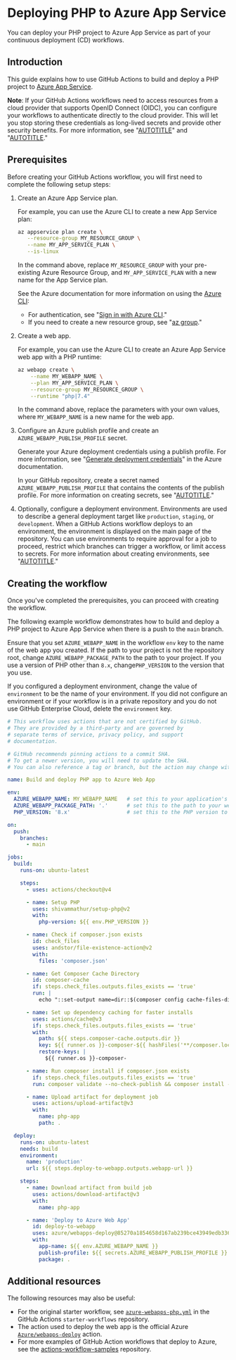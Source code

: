 # Deploying PHP to Azure App Service

You can deploy your PHP project to Azure App Service as part of your continuous deployment (CD) workflows.

## Introduction

This guide explains how to use GitHub Actions to build and deploy a PHP project to [Azure App Service](https://azure.microsoft.com/services/app-service/).

<div class="ghd-spotlight ghd-spotlight-note border rounded-1 my-3 p-3 f5 color-border-accent-emphasis color-bg-accent">

**Note**: 
If your GitHub Actions workflows need to access resources from a cloud provider that supports OpenID Connect (OIDC), you can configure your workflows to authenticate directly to the cloud provider. This will let you stop storing these credentials as long-lived secrets and provide other security benefits. For more information, see "[AUTOTITLE](/actions/deployment/security-hardening-your-deployments/about-security-hardening-with-openid-connect)" and "[AUTOTITLE](/actions/deployment/security-hardening-your-deployments/configuring-openid-connect-in-azure)."

</div>

## Prerequisites

Before creating your GitHub Actions workflow, you will first need to complete the following setup steps:

1. Create an Azure App Service plan.

   For example, you can use the Azure CLI to create a new App Service plan:

   ```bash copy
   az appservice plan create \
      --resource-group MY_RESOURCE_GROUP \
      --name MY_APP_SERVICE_PLAN \
      --is-linux
   ```

   In the command above, replace `MY_RESOURCE_GROUP` with your pre-existing Azure Resource Group, and `MY_APP_SERVICE_PLAN` with a new name for the App Service plan.

   See the Azure documentation for more information on using the [Azure CLI](https://docs.microsoft.com/cli/azure/):

   - For authentication, see "[Sign in with Azure CLI](https://docs.microsoft.com/cli/azure/authenticate-azure-cli)."
   - If you need to create a new resource group, see "[az group](https://docs.microsoft.com/cli/azure/group?view=azure-cli-latest#az_group_create)."

1. Create a web app.

   For example, you can use the Azure CLI to create an Azure App Service web app with a PHP runtime:

   ```bash copy
   az webapp create \
       --name MY_WEBAPP_NAME \
       --plan MY_APP_SERVICE_PLAN \
       --resource-group MY_RESOURCE_GROUP \
       --runtime "php|7.4"
   ```

   In the command above, replace the parameters with your own values, where `MY_WEBAPP_NAME` is a new name for the web app.

1. Configure an Azure publish profile and create an `AZURE_WEBAPP_PUBLISH_PROFILE` secret.

   Generate your Azure deployment credentials using a publish profile. For more information, see "[Generate deployment credentials](https://docs.microsoft.com/azure/app-service/deploy-github-actions?tabs=applevel#generate-deployment-credentials)" in the Azure documentation.

   In your GitHub repository, create a secret named `AZURE_WEBAPP_PUBLISH_PROFILE` that contains the contents of the publish profile. For more information on creating secrets, see "[AUTOTITLE](/actions/security-guides/using-secrets-in-github-actions#creating-secrets-for-a-repository)."

1. Optionally, configure a deployment environment. Environments are used to describe a general deployment target like `production`, `staging`, or `development`. When a GitHub Actions workflow deploys to an environment, the environment is displayed on the main page of the repository. You can use environments to require approval for a job to proceed, restrict which branches can trigger a workflow, or limit access to secrets. For more information about creating environments, see "[AUTOTITLE](/actions/deployment/targeting-different-environments/using-environments-for-deployment)."

## Creating the workflow

Once you've completed the prerequisites, you can proceed with creating the workflow.

The following example workflow demonstrates how to build and deploy a PHP project to Azure App Service when there is a push to the `main` branch.

Ensure that you set `AZURE_WEBAPP_NAME` in the workflow `env` key to the name of the web app you created. If the path to your project is not the repository root, change `AZURE_WEBAPP_PACKAGE_PATH` to the path to your project. If you use a version of PHP other than `8.x`, change`PHP_VERSION` to the version that you use.

If you configured a deployment environment, change the value of `environment` to be the name of your environment. If you did not configure an environment or if your workflow is in a private repository and you do not use GitHub Enterprise Cloud, delete the `environment` key.

```yaml copy
# This workflow uses actions that are not certified by GitHub.
# They are provided by a third-party and are governed by
# separate terms of service, privacy policy, and support
# documentation.

# GitHub recommends pinning actions to a commit SHA.
# To get a newer version, you will need to update the SHA.
# You can also reference a tag or branch, but the action may change without warning.

name: Build and deploy PHP app to Azure Web App

env:
  AZURE_WEBAPP_NAME: MY_WEBAPP_NAME   # set this to your application's name
  AZURE_WEBAPP_PACKAGE_PATH: '.'      # set this to the path to your web app project, defaults to the repository root
  PHP_VERSION: '8.x'                  # set this to the PHP version to use

on:
  push:
    branches:
      - main

jobs:
  build:
    runs-on: ubuntu-latest

    steps:
      - uses: actions/checkout@v4

      - name: Setup PHP
        uses: shivammathur/setup-php@v2
        with:
          php-version: ${{ env.PHP_VERSION }}

      - name: Check if composer.json exists
        id: check_files
        uses: andstor/file-existence-action@v2
        with:
          files: 'composer.json'

      - name: Get Composer Cache Directory
        id: composer-cache
        if: steps.check_files.outputs.files_exists == 'true'
        run: |
          echo "::set-output name=dir::$(composer config cache-files-dir)"

      - name: Set up dependency caching for faster installs
        uses: actions/cache@v3
        if: steps.check_files.outputs.files_exists == 'true'
        with:
          path: ${{ steps.composer-cache.outputs.dir }}
          key: ${{ runner.os }}-composer-${{ hashFiles('**/composer.lock') }}
          restore-keys: |
            ${{ runner.os }}-composer-

      - name: Run composer install if composer.json exists
        if: steps.check_files.outputs.files_exists == 'true'
        run: composer validate --no-check-publish && composer install --prefer-dist --no-progress

      - name: Upload artifact for deployment job
        uses: actions/upload-artifact@v3
        with:
          name: php-app
          path: .

  deploy:
    runs-on: ubuntu-latest
    needs: build
    environment:
      name: 'production'
      url: ${{ steps.deploy-to-webapp.outputs.webapp-url }}

    steps:
      - name: Download artifact from build job
        uses: actions/download-artifact@v3
        with:
          name: php-app

      - name: 'Deploy to Azure Web App'
        id: deploy-to-webapp
        uses: azure/webapps-deploy@85270a1854658d167ab239bce43949edb336fa7c
        with:
          app-name: ${{ env.AZURE_WEBAPP_NAME }}
          publish-profile: ${{ secrets.AZURE_WEBAPP_PUBLISH_PROFILE }}
          package: .
```

## Additional resources

The following resources may also be useful:

- For the original starter workflow, see [`azure-webapps-php.yml`](https://github.com/actions/starter-workflows/blob/main/deployments/azure-webapps-php.yml) in the GitHub Actions `starter-workflows` repository.
- The action used to deploy the web app is the official Azure [`Azure/webapps-deploy`](https://github.com/Azure/webapps-deploy) action.
- For more examples of GitHub Action workflows that deploy to Azure, see the [actions-workflow-samples](https://github.com/Azure/actions-workflow-samples) repository.
